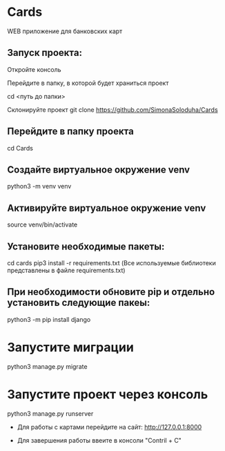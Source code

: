 # Cards
WEB приложение для банковских карт

## Запуск проекта:

Откройте консоль

Перейдите в папку, в которой будет храниться проект

cd <путь до папки>

Склонируйте проект
git clone https://github.com/SimonaSoloduha/Cards

## Перейдите в папку проекта
cd Cards

## Создайте виртуальное окружение venv
python3 -m venv venv

## Активируйте виртуальное окружение venv
source venv/bin/activate

## Установите необходимые пакеты:

cd cards
pip3 install -r requirements.txt
(Все используемые библиотеки представлены в файле requirements.txt)

## При необходимости обновите pip и отдельно установить следующие пакеы: 

python3 -m pip install django

# Запустите миграции 

python3 manage.py migrate  

# Запустите проект через консоль 

python3 manage.py runserver 

* Для работы с картами перейдите на сайт: 
http://127.0.0.1:8000

* Для завершения работы ввеите в консоли "Contril + C"
